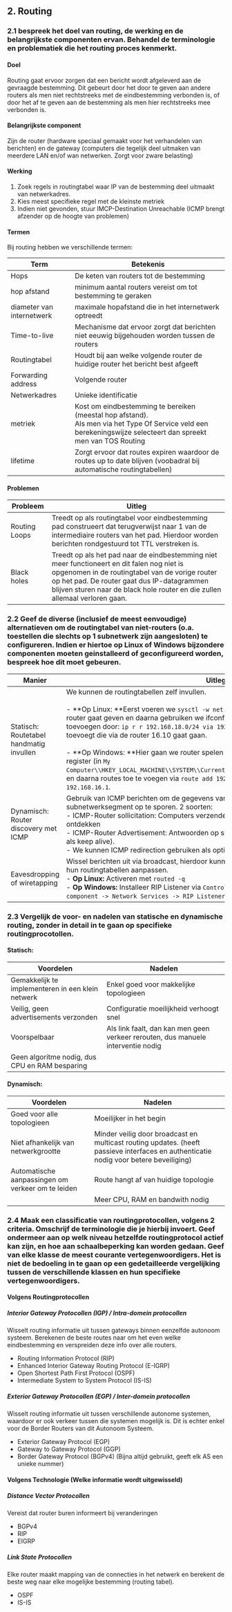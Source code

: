 ## 2. Routing

### 2.1 bespreek het doel van routing, de werking en de belangrijkste componenten ervan. Behandel de terminologie en problematiek die het routing proces kenmerkt.

#### Doel

Routing gaat ervoor zorgen dat een bericht wordt afgeleverd aan de gevraagde bestemming. Dit gebeurt door het door te geven aan andere routers als men niet rechtstreeks met de eindbestemming verbonden is, of door het af te geven aan de bestemming als men hier rechtstreeks mee verbonden is.

#### Belangrijkste component

Zijn de router (hardware speciaal gemaakt voor het verhandelen van berichten) en de gateway (computers die tegelijk deel uitmaken van meerdere LAN en/of wan netwerken. Zorgt voor zware belasting)

#### Werking

1. Zoek regels in routingtabel waar IP van de bestemming deel uitmaakt van netwerkadres.
2. Kies meest specifieke regel met de kleinste metriek
3. Indien niet gevonden, stuur IMCP-Destination Unreachable (ICMP brengt afzender op de hoogte van problemen)

#### Termen

Bij routing hebben we verschillende termen:

| Term                      | Betekenis                                                                                                                                                           |
| ------------------------- | ------------------------------------------------------------------------------------------------------------------------------------------------------------------- |
| Hops                      | De keten van routers tot de bestemming                                                                                                                              |
| hop afstand               | minimum aantal routers vereist om tot bestemming te geraken                                                                                                         |
| diameter van internetwerk | maximale hopafstand die in het internetwerk optreedt                                                                                                                |
| Time-to-live              | Mechanisme dat ervoor zorgt dat berichten niet eeuwig bijgehouden worden tussen de routers                                                                          |
| Routingtabel              | Houdt bij aan welke volgende router de huidige router het bericht best afgeeft                                                                                      |
| Forwarding address        | Volgende router                                                                                                                                                     |
| Netwerkadres              | Unieke identificatie                                                                                                                                                |
| metriek                   | Kost om eindbestemming te bereiken (meestal hop afstand).<br />Als men via het Type Of Service veld een berekeningswijze selecteert dan spreekt men van TOS Routing |
| lifetime                  | Zorgt ervoor dat routes expiren waardoor de routes up to date blijven (voobadral bij automatische routingtabellen)                                                  |

<p style="page-break-after:always;"></p>

#### Problemen

| Probleem      | Uitleg                                                                                                                                                                                                                                                                      |
| ------------- | --------------------------------------------------------------------------------------------------------------------------------------------------------------------------------------------------------------------------------------------------------------------------- |
| Routing Loops | Treedt op als routingtabel voor eindbestemming pad construeert dat terugverwijst naar 1 van de intermediaire routers van het pad. Hierdoor worden berichten rondgestuurd tot TTL verstreken is.                                                                             |
| Black holes   | Treedt op als het pad naar de eindbestemming niet meer functioneert en dit falen nog niet is opgenomen in de routingtabel van de vorige router op het pad. De router gaat dus IP-datagrammen blijven sturen naar de black hole router en die zullen allemaal verloren gaan. |

### 2.2 Geef de diverse (inclusief de meest eenvoudige) alternatieven om de routingtabel van niet-routers (o.a. toestellen die slechts op 1 subnetwerk zijn aangesloten) te configureren. Indien er hiertoe op Linux of Windows bijzondere componenten moeten geinstalleerd of geconfigureerd worden, bespreek hoe dit moet gebeuren.

| Manier                                  | Uitleg                                                                                                                                                                                                                                                                                                                                                                                                                                                                                                                                                                                                                                                                         |
| --------------------------------------- | ------------------------------------------------------------------------------------------------------------------------------------------------------------------------------------------------------------------------------------------------------------------------------------------------------------------------------------------------------------------------------------------------------------------------------------------------------------------------------------------------------------------------------------------------------------------------------------------------------------------------------------------------------------------------------ |
| Statisch: Routetabel handmatig invullen | We kunnen de routingtabellen zelf invullen.<br /><br />- **Op Linux: **Eerst voeren we `sysctl -w net.ipv4.ip_forward=1` uit wat ons de rol van router gaat geven en daarna gebruiken we ifconfig, zo kunnen we bijvoorbeeld routes toevoegen door: `ip r r 192.168.18.0/24 via 192.168.16.10` te gebruiken wat een route toevoegt die via de router 16.10 gaat gaan.<br /><br />- **Op Windows: **Hier gaan we router spelen door _IPEnableRouter_ op 1 te zetten in het register (in `My Computer\\HKEY_LOCAL_MACHINE\\SYSTEM\\CurrentControlSet\\Services\\Tcipip\Parameters`) en daarna routes toe te voegen via `route add 192.168.17.0 mask 255.255.255.0 192.168.16.1`. |
| Dynamisch: Router discovery met ICMP    | Gebruik van ICMP berichten om de gegevens van een standaardgateway op een subnetwerksegment op te sporen. 2 soorten: <br />- ICMP-Router sollicitation: Computers verzenden bericht naar 224.0.0.2 om de routers te ontdekken<br />- ICMP-Router Advertisement: Antwoorden op sollicitation (en periodiek om de 7 minuten als keep alive).<br />- We kunnen ICMP redirection gebruiken als optimalisatie.                                                                                                                                                                                                                                                                      |
| Eavesdropping of wiretapping            | Wissel berichten uit via broadcast, hierdoor kunnen werkposten passief meeluisteren en hun routingtabellen aanpassen.<br />- **Op Linux:** Activeren met `routed -q`<br />- **Op Windows:** Installeer RIP Listener via `Control Panel -> Add or remove windows component -> Network Services -> RIP Listener`. (Er wordt enkel naar RIPv1 geluisterd).                                                                                                                                                                                                                                                                                                                        |

<p style="page-break-after:always;"></p>

### 2.3 Vergelijk de voor- en nadelen van statische en dynamische routing, zonder in detail in te gaan op specifieke routingprocotollen.

#### Statisch:

| Voordelen                                         | Nadelen                                                                          |
| ------------------------------------------------- | -------------------------------------------------------------------------------- |
| Gemakkelijk te implementeren in een klein netwerk | Enkel goed voor makkelijke topologieen                                           |
| Veilig, geen advertisements verzonden             | Configuratie moeilijkheid verhoogt snel                                          |
| Voorspelbaar                                      | Als link faalt, dan kan men geen verkeer rerouten, dus manuele interventie nodig |
| Geen algoritme nodig, dus CPU en RAM besparing    |                                                                                  |

#### Dynamisch:

| Voordelen                                         | Nadelen                                                                                                                               |
| ------------------------------------------------- | ------------------------------------------------------------------------------------------------------------------------------------- |
| Goed voor alle topologieen                        | Moeilijker in het begin                                                                                                               |
| Niet afhankelijk van netwerkgrootte               | Minder veilig door broadcast en multicast routing updates. (heeft passieve interfaces en authenticatie nodig voor betere beveiliging) |
| Automatische aanpassingen om verkeer om te leiden | Route hangt af van huidige topologie                                                                                                  |
|                                                   | Meer CPU, RAM en bandwith nodig                                                                                                       |

<p style="page-break-after:always;"></p>

### 2.4 Maak een classificatie van routingprotocollen, volgens 2 criteria. Omschrijf de terminologie die je hierbij invoert. Geef ondermeer aan op welk niveau hetzelfde routingprotocol actief kan zijn, en hoe aan schaalbeperking kan worden gedaan. Geef van elke klasse de meest courante vertegenwoordigers. Het is niet de bedoeling in te gaan op een gedetailleerde vergelijking tussen de verschillende klassen en hun specifieke vertegenwoordigers.

#### Volgens Routingprotocollen

##### Interior Gateway Protocollen (IGP) / Intra-domein protocollen

Wisselt routing informatie uit tussen gateways binnen eenzelfde autonoom systeem. Berekenen de beste routes naar om het even welke eindbestemming en verspreiden deze info over alle routers.

* Routing Information Protocol (RIP)
* Enhanced Interior Gateway Routing Protocol (E-IGRP)
* Open Shortest Path First Protocol (OSPF)
* Intermediate System to System Protocol (IS-IS)

##### Exterior Gateway Protocollen (EGP) / Inter-domein protocollen

Wisselt routing informatie uit tussen verschillende autonome systemen, waardoor er ook verkeer tussen die systemen mogelijk is. Dit is echter enkel voor de Border Routers van dit Autonoom Systeem.

* Exterior Gateway Protocol (EGP)
* Gateway to Gateway Protocol (GGP)
* Border Gateway Protocol (BGPv4) (Bijna altijd gebruikt, geeft elk AS een unieke nummer)

#### Volgens Technologie (Welke informatie wordt uitgewisseld)

##### Distance Vector Protocollen

Vereist dat router buren informeert bij veranderingen

* BGPv4
* RIP
* EIGRP

##### Link State Protocollen

Elke router maakt mapping van de connecties in het netwerk en berekent de beste weg naar elke mogelijke bestemming (routing tabel).

* OSPF
* IS-IS
